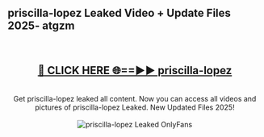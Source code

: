 <h2>priscilla-lopez Leaked Video + Update Files 2025- atgzm</h2>
<br>
<div align="center">
<h2><a href="https://libra.edu.pl?priscilla-lopez" rel="nofollow">🔴 CLICK HERE 🌐==►► priscilla-lopez</a></h2>
<br>
Get priscilla-lopez leaked all content. Now you can access all videos and pictures of priscilla-lopez Leaked. New Updated Files 2025!
<br>
<br>
<a href="https://libra.edu.pl?priscilla-lopez" rel="nofollow" data-target="animated-image.originalLink"><img src="https://i.ibb.co.com/WyWwxjT/player-gif2.gif" alt="priscilla-lopez Leaked OnlyFans" style="max-width: 100%; display: inline-block;" data-target="animated-image.originalImage"></a>
</div>
<br>